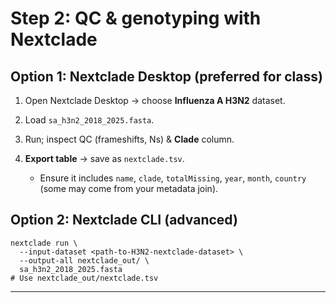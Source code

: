 # Step 2: QC & genotyping with Nextclade

## Option 1: Nextclade Desktop (preferred for class)

1.  Open Nextclade Desktop → choose **Influenza A H3N2** dataset.

2.  Load `sa_h3n2_2018_2025.fasta`.

3.  Run; inspect QC (frameshifts, Ns) & **Clade** column.

4.  **Export table** → save as `nextclade.tsv`.

    -   Ensure it includes `name`, `clade`, `totalMissing`, `year`, `month`, `country` (some may come from your metadata join).

## Option 2: Nextclade CLI (advanced)

```
nextclade run \
  --input-dataset <path-to-H3N2-nextclade-dataset> \
  --output-all nextclade_out/ \
  sa_h3n2_2018_2025.fasta
# Use nextclade_out/nextclade.tsv
```



* * * * *



